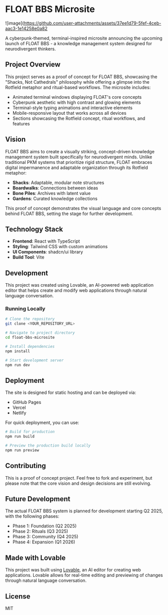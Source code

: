 
# FLOAT BBS Microsite

 ![image](https://github.com/user-attachments/assets/37ee1d79-5fef-4ceb-aac3-1e14258e0a82

A cyberpunk-themed, terminal-inspired microsite announcing the upcoming launch of FLOAT BBS - a knowledge management system designed for neurodivergent thinkers.

## Project Overview

This project serves as a proof of concept for FLOAT BBS, showcasing the "Shacks, Not Cathedrals" philosophy while offering a glimpse into the Rotfield metaphor and ritual-based workflows. The microsite includes:

- Animated terminal windows displaying FLOAT's core concepts
- Cyberpunk aesthetic with high contrast and glowing elements
- Terminal-style typing animations and interactive elements
- Mobile-responsive layout that works across all devices
- Sections showcasing the Rotfield concept, ritual workflows, and features

## Vision

FLOAT BBS aims to create a visually striking, concept-driven knowledge management system built specifically for neurodivergent minds. Unlike traditional PKM systems that prioritize rigid structure, FLOAT embraces digital impermanence and adaptable organization through its Rotfield metaphor:

- **Shacks**: Adaptable, modular note structures
- **Boardwalks**: Connections between ideas
- **Bone Piles**: Archives with latent value
- **Gardens**: Curated knowledge collections

This proof of concept demonstrates the visual language and core concepts behind FLOAT BBS, setting the stage for further development.

## Technology Stack

- **Frontend**: React with TypeScript
- **Styling**: Tailwind CSS with custom animations
- **UI Components**: shadcn/ui library
- **Build Tool**: Vite

## Development

This project was created using Lovable, an AI-powered web application editor that helps create and modify web applications through natural language conversation.

### Running Locally

```sh
# Clone the repository
git clone <YOUR_REPOSITORY_URL>

# Navigate to project directory
cd float-bbs-microsite

# Install dependencies
npm install

# Start development server
npm run dev
```

## Deployment

The site is designed for static hosting and can be deployed via:

- GitHub Pages
- Vercel
- Netlify

For quick deployment, you can use:

```sh
# Build for production
npm run build

# Preview the production build locally
npm run preview
```

## Contributing

This is a proof of concept project. Feel free to fork and experiment, but please note that the core vision and design decisions are still evolving.

## Future Development

The actual FLOAT BBS system is planned for development starting Q2 2025, with the following phases:

- Phase 1: Foundation (Q2 2025)
- Phase 2: Rituals (Q3 2025)
- Phase 3: Community (Q4 2025)
- Phase 4: Expansion (Q1 2026)

## Made with Lovable

This project was built using [Lovable](https://lovable.dev), an AI editor for creating web applications. Lovable allows for real-time editing and previewing of changes through natural language conversation.

## License

MIT
